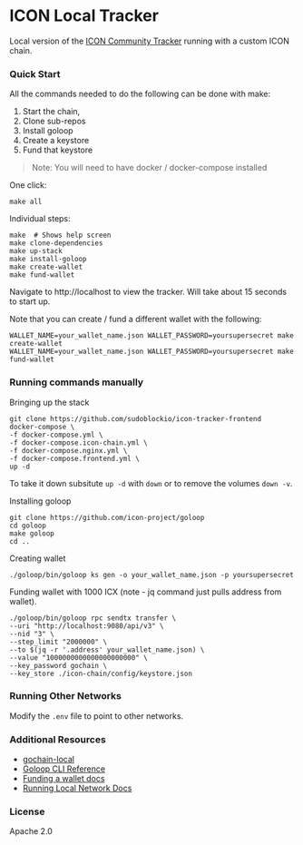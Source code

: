 # ICON Local Tracker

Local version of the [ICON Community Tracker](https://tracker.icon.community/) running with a custom ICON chain. 

### Quick Start

All the commands needed to do the following can be done with make:

1. Start the chain, 
2. Clone sub-repos
3. Install goloop
4. Create a keystore
5. Fund that keystore

> Note: You will need to have docker / docker-compose installed 

One click:

```shell
make all
```

Individual steps:

```shell
make  # Shows help screen 
make clone-dependencies 
make up-stack
make install-goloop
make create-wallet
make fund-wallet
```
Navigate to http://localhost to view the tracker. Will take about 15 seconds to start up.

Note that you can create / fund a different wallet with the following:

```shell
WALLET_NAME=your_wallet_name.json WALLET_PASSWORD=yoursupersecret make create-wallet
WALLET_NAME=your_wallet_name.json WALLET_PASSWORD=yoursupersecret make fund-wallet
```

### Running commands manually 

Bringing up the stack 
```shell
git clone https://github.com/sudoblockio/icon-tracker-frontend
docker-compose \
-f docker-compose.yml \
-f docker-compose.icon-chain.yml \
-f docker-compose.nginx.yml \
-f docker-compose.frontend.yml \
up -d
```

To take it down subsitute `up -d` with `down` or to remove the volumes `down -v`.

Installing goloop
```shell
git clone https://github.com/icon-project/goloop
cd goloop
make goloop
cd ..
```

Creating wallet 

```shell
./goloop/bin/goloop ks gen -o your_wallet_name.json -p yoursupersecret
```

Funding wallet with 1000 ICX (note - jq command just pulls address from wallet).

```shell
./goloop/bin/goloop rpc sendtx transfer \
--uri "http://localhost:9080/api/v3" \
--nid "3" \
--step_limit "2000000" \
--to $(jq -r '.address' your_wallet_name.json) \
--value "1000000000000000000000" \
--key_password gochain \
--key_store ./icon-chain/config/keystore.json
```

### Running Other Networks 

Modify the `.env` file to point to other networks.  

### Additional Resources 

- [gochain-local](https://github.com/icon-project/gochain-local)
- [Goloop CLI Reference](https://github.com/icon-project/devportal/blob/master/icon-2.0/goloop/management/goloop_cli.md#goloop-ks)
- [Funding a wallet docs](https://docs.icon.community/getting-started/how-to-create-a-wallet-account)
- [Running Local Network Docs](https://docs.icon.community/getting-started/how-to-run-a-local-network/decentralizing-a-local-network)

### License 

Apache 2.0 